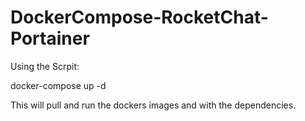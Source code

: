 # DockerCompose-RocketChat-Portainer

Using the Scrpit:

  docker-compose up -d

This will pull and run the dockers images and with the dependencies.
